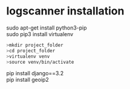 # logscanner installation
sudo apt-get install python3-pip<br/>
sudo pip3 install virtualenv<br/>
```bash
>mkdir project_folder
>cd project_folder
>virtualenv venv
>source venv/bin/activate
```
pip install django==3.2<br/>
pip install geoip2
